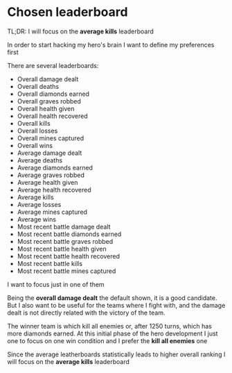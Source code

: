 Chosen leaderboard
==================

TL;DR: I will focus on the **average kills** leaderboard

In order to start hacking my hero's brain I want to define my preferences first

There are several leaderboards:

*   Overall damage dealt
*   Overall deaths
*   Overall diamonds earned
*   Overall graves robbed
*   Overall health given
*   Overall health recovered
*   Overall kills
*   Overall losses
*   Overall mines captured
*   Overall wins
*   Average damage dealt
*   Average deaths
*   Average diamonds earned
*   Average graves robbed
*   Average health given
*   Average health recovered
*   Average kills
*   Average losses
*   Average mines captured
*   Average wins
*   Most recent battle damage dealt
*   Most recent battle diamonds earned
*   Most recent battle graves robbed
*   Most recent battle health given
*   Most recent battle health recovered
*   Most recent battle kills
*   Most recent battle mines captured

I want to focus just in one of them

Being the **overall damage dealt** the default shown, it is a good candidate. But I also want to be useful for the
teams where I fight with, and the damage dealt is not directly related with the victory of the team.

The winner team is which kill all enemies or, after 1250 turns, which has more diamonds earned. At this initial phase
of the hero development I just one to focus on one win condition and I prefer the **kill all enemies** one

Since the average leatherboards statistically leads to higher overall ranking I will focus on the **average kills**
leaderboard
